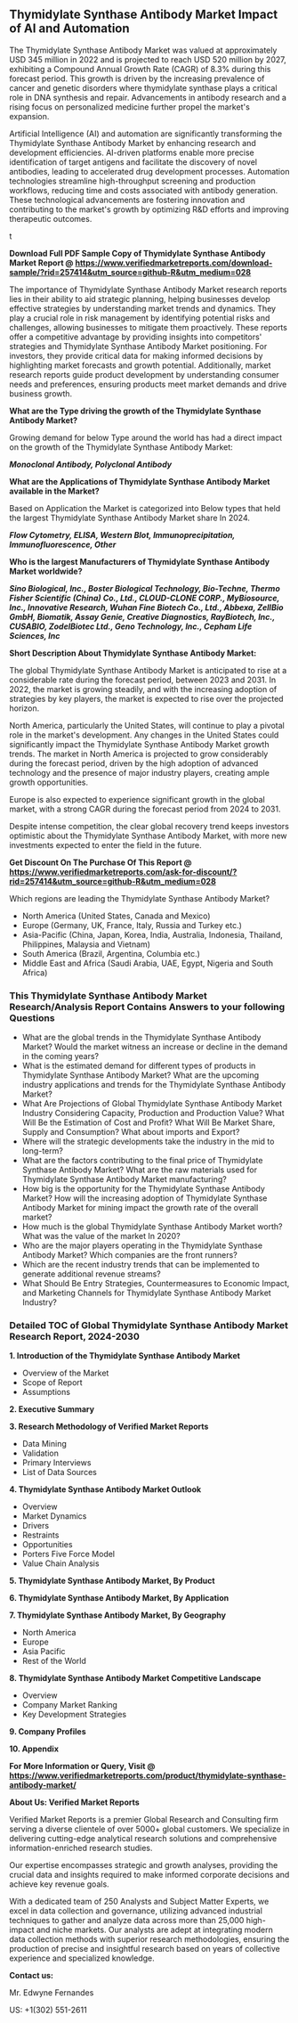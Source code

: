 <h2>Thymidylate Synthase Antibody Market Impact of AI and Automation</h2><p>The Thymidylate Synthase Antibody Market was valued at approximately USD 345 million in 2022 and is projected to reach USD 520 million by 2027, exhibiting a Compound Annual Growth Rate (CAGR) of 8.3% during this forecast period. This growth is driven by the increasing prevalence of cancer and genetic disorders where thymidylate synthase plays a critical role in DNA synthesis and repair. Advancements in antibody research and a rising focus on personalized medicine further propel the market's expansion.</p><p>Artificial Intelligence (AI) and automation are significantly transforming the Thymidylate Synthase Antibody Market by enhancing research and development efficiencies. AI-driven platforms enable more precise identification of target antigens and facilitate the discovery of novel antibodies, leading to accelerated drug development processes. Automation technologies streamline high-throughput screening and production workflows, reducing time and costs associated with antibody generation. These technological advancements are fostering innovation and contributing to the market's growth by optimizing R&D efforts and improving therapeutic outcomes.</p>t</p><p id="" class=""><strong>Download Full PDF Sample Copy of Thymidylate Synthase Antibody Market Report @ <a href="https://www.verifiedmarketreports.com/download-sample/?rid=257414&utm_source=github-R&utm_medium=028" target="_blank">https://www.verifiedmarketreports.com/download-sample/?rid=257414&utm_source=github-R&utm_medium=028</a></strong></p><p>The importance of&nbsp;Thymidylate Synthase Antibody Market research reports lies in their ability to aid strategic planning, helping businesses develop effective strategies by understanding market trends and dynamics. They play a crucial role in risk management by identifying potential risks and challenges, allowing businesses to mitigate them proactively. These reports offer a competitive advantage by providing insights into competitors' strategies and Thymidylate Synthase Antibody Market positioning. For investors, they provide critical data for making informed decisions by highlighting market forecasts and growth potential. Additionally, market research reports guide product development by understanding consumer needs and preferences, ensuring products meet market demands and drive business growth.</p><p><strong>What are the&nbsp;Type driving the growth of the Thymidylate Synthase Antibody Market?</strong></p><p id="" class="">Growing demand for below Type around the world has had a direct impact on the growth of the Thymidylate Synthase Antibody Market:</p><em><strong>Monoclonal Antibody, Polyclonal Antibody</strong></em></p><strong>What are the&nbsp;Applications&nbsp;of Thymidylate Synthase Antibody Market available in the Market?</strong></p><p id="" class="">Based on Application the Market is categorized into Below types that held the largest Thymidylate Synthase Antibody Market share In 2024.</p><em><strong>Flow Cytometry, ELISA, Western Blot, Immunoprecipitation, Immunofluorescence, Other</strong></em></p><strong>Who is the largest Manufacturers of Thymidylate Synthase Antibody Market worldwide?</strong></p><p><em><strong>Sino Biological, Inc., Boster Biological Technology, Bio-Techne, Thermo Fisher Scientific (China) Co., Ltd., CLOUD-CLONE CORP., MyBiosource, Inc., Innovative Research, Wuhan Fine Biotech Co., Ltd., Abbexa, ZellBio GmbH, Biomatik, Assay Genie, Creative Diagnostics, RayBiotech, Inc., CUSABIO, ZodelBiotec Ltd., Geno Technology, Inc., Cepham Life Sciences, Inc</strong></em></p><p id="" class=""><strong>Short Description About Thymidylate Synthase Antibody Market:</strong></p><p>The global Thymidylate Synthase Antibody Market is anticipated to rise at a considerable rate during the forecast period, between 2023 and 2031. In 2022, the market is growing steadily, and with the increasing adoption of strategies by key players, the market is expected to rise over the projected horizon.</p><p>North America, particularly the United States, will continue to play a pivotal role in the market's development. Any changes in the United States could significantly impact the Thymidylate Synthase Antibody Market growth trends. The market in North America is projected to grow considerably during the forecast period, driven by the high adoption of advanced technology and the presence of major industry players, creating ample growth opportunities.</p><p>Europe is also expected to experience significant growth in the global market, with a strong CAGR during the forecast period from 2024 to 2031.</p><p>Despite intense competition, the clear global recovery trend keeps investors optimistic about the Thymidylate Synthase Antibody Market, with more new investments expected to enter the field in the future.</p><p id="" class=""><strong>Get Discount On The Purchase Of This Report @ <a href="https://www.verifiedmarketreports.com/ask-for-discount/?rid=257414&utm_source=github-R&utm_medium=028" target="_blank">https://www.verifiedmarketreports.com/ask-for-discount/?rid=257414&utm_source=github-R&utm_medium=028</a></strong></p>Which regions are leading the Thymidylate Synthase Antibody Market?</p><ul><li>North America (United States, Canada and Mexico)</li><li>Europe (Germany, UK, France, Italy, Russia and Turkey etc.)</li><li>Asia-Pacific (China, Japan, Korea, India, Australia, Indonesia, Thailand, Philippines, Malaysia and Vietnam)</li><li>South America (Brazil, Argentina, Columbia etc.)</li><li>Middle East and Africa (Saudi Arabia, UAE, Egypt, Nigeria and South Africa)</li></ul><h3 id="" class="">This Thymidylate Synthase Antibody Market Research/Analysis Report Contains Answers to your following Questions</h3><ul><li>What are the global trends in the Thymidylate Synthase Antibody Market? Would the market witness an increase or decline in the demand in the coming years?</li><li>What is the estimated demand for different types of products in Thymidylate Synthase Antibody Market? What are the upcoming industry applications and trends for the Thymidylate Synthase Antibody Market?</li><li>What Are Projections of Global Thymidylate Synthase Antibody Market Industry Considering Capacity, Production and Production Value? What Will Be the Estimation of Cost and Profit? What Will Be Market Share, Supply and Consumption? What about imports and Export?</li><li>Where will the strategic developments take the industry in the mid to long-term?</li><li>What are the factors contributing to the final price of Thymidylate Synthase Antibody Market? What are the raw materials used for Thymidylate Synthase Antibody Market manufacturing?</li><li>How big is the opportunity for the Thymidylate Synthase Antibody Market? How will the increasing adoption of Thymidylate Synthase Antibody Market for mining impact the growth rate of the overall market?</li><li>How much is the global Thymidylate Synthase Antibody Market worth? What was the value of the market In 2020?</li><li>Who are the major players operating in the Thymidylate Synthase Antibody Market? Which companies are the front runners?</li><li>Which are the recent industry trends that can be implemented to generate additional revenue streams?</li><li>What Should Be Entry Strategies, Countermeasures to Economic Impact, and Marketing Channels for Thymidylate Synthase Antibody Market Industry?</li></ul><h3 id="" class="">Detailed TOC of Global Thymidylate Synthase Antibody Market Research Report, 2024-2030</h3><p id="" class=""><strong>1. Introduction of the Thymidylate Synthase Antibody Market</strong></p><ul><li>Overview of the Market</li><li>Scope of Report</li><li>Assumptions</li></ul><p id="" class=""><strong>2. Executive Summary</strong></p><p id="" class=""><strong>3. Research Methodology of Verified Market Reports</strong></p><ul><li>Data Mining</li><li>Validation</li><li>Primary Interviews</li><li>List of Data Sources</li></ul><p id="" class=""><strong>4. Thymidylate Synthase Antibody Market Outlook</strong></p><ul><li>Overview</li><li>Market Dynamics</li><li>Drivers</li><li>Restraints</li><li>Opportunities</li><li>Porters Five Force Model</li><li>Value Chain Analysis</li></ul><p id="" class=""><strong>5. Thymidylate Synthase Antibody Market, By Product</strong></p><p id="" class=""><strong>6. Thymidylate Synthase Antibody Market, By Application</strong></p><p id="" class=""><strong>7. Thymidylate Synthase Antibody Market, By Geography</strong></p><ul><li>North America</li><li>Europe</li><li>Asia Pacific</li><li>Rest of the World</li></ul><p id="" class=""><strong>8. Thymidylate Synthase Antibody Market Competitive Landscape</strong></p><ul><li>Overview</li><li>Company Market Ranking</li><li>Key Development Strategies</li></ul><p id="" class=""><strong>9. Company Profiles</strong></p><p id="" class=""><strong>10. Appendix</strong></p><p id="" class=""><strong>For More Information or Query, Visit @ <a href="https://www.verifiedmarketreports.com/product/thymidylate-synthase-antibody-market/" target="_blank">https://www.verifiedmarketreports.com/product/thymidylate-synthase-antibody-market/</a></strong></p><p id="" class=""><strong>About Us: Verified Market Reports</strong></p><p id="" class="">Verified Market Reports is a premier Global Research and Consulting firm serving a diverse clientele of over 5000+ global customers. We specialize in delivering cutting-edge analytical research solutions and comprehensive information-enriched research studies.</p><p id="" class="">Our expertise encompasses strategic and growth analyses, providing the crucial data and insights required to make informed corporate decisions and achieve key revenue goals.</p><p id="" class="">With a dedicated team of 250 Analysts and Subject Matter Experts, we excel in data collection and governance, utilizing advanced industrial techniques to gather and analyze data across more than 25,000 high-impact and niche markets. Our analysts are adept at integrating modern data collection methods with superior research methodologies, ensuring the production of precise and insightful research based on years of collective experience and specialized knowledge.</p><p id="" class=""><strong>Contact us:</strong></p><p id="" class="">Mr. Edwyne Fernandes</p><p id="" class="">US: +1(302) 551-2611</p>